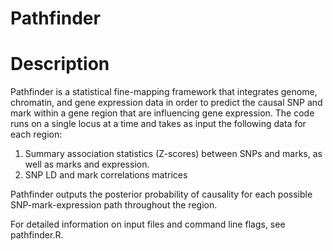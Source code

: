 # Pathfinder

# Description
Pathfinder is a statistical fine-mapping framework that integrates genome, chromatin, and gene expression data in order to predict the causal SNP and mark within a gene region that are influencing gene expression. The code runs on a single locus at a time and takes as input the following data for each region:
1. Summary association statistics (Z-scores) between SNPs and marks, as well as marks and expression.
2. SNP LD and mark correlations matrices

Pathfinder outputs the posterior probability of causality for each possible SNP-mark-expression path throughout the region.

For detailed information on input files and command line flags, see pathfinder.R.
